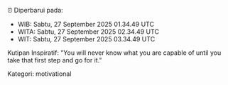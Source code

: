 ⏰ Diperbarui pada:
- WIB: Sabtu, 27 September 2025 01.34.49 UTC
- WITA: Sabtu, 27 September 2025 02.34.49 UTC
- WIT: Sabtu, 27 September 2025 03.34.49 UTC

Kutipan Inspiratif:
"You will never know what you are capable of until you take that first step and go for it."


Kategori: motivational

